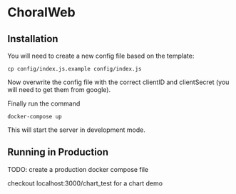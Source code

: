 # ChoralWeb

## Installation

You will need to create a new config file based on the template:

`cp config/index.js.example config/index.js`

Now overwrite the config file with the correct clientID and clientSecret (you will need to get them from google).

Finally run the command

`docker-compose up`

This will start the server in development mode.

## Running in Production

TODO: create a production docker compose file

checkout localhost:3000/chart_test for a chart demo

